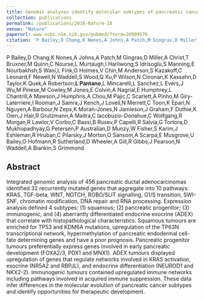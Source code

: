 ```yaml
---
title: Genomic analyses identify molecular subtypes of pancreatic cancer
collection: publications
permalink: /publications/2016-Nature-18
venue: "Nature"
paperurl: www.ncbi.nlm.nih.gov/pubmed/?term=26909576
citation: 'P Bailey,D Chang,K Nones,A Johns,A Patch,M Gingras,D Miller,A Christ,T Bruxner,M Quinn,C Nourse,L Murtaugh,I Harliwong,S Idrisoglu,S Manning,E Nourbakhsh,S Wani,L Fink,O Holmes,V Chin,M Anderson,S Kazakoff,C Leonard,F Newell,N Waddell,S Wood,Q Xu,P Wilson,N Cloonan,K Kassahn,D Taylor,K Quek,A Robertson,**L Pantano**,L Mincarelli,L Sanchez,L Evers,J Wu,M Pinese,M Cowley,M Jones,E Colvin,A Nagrial,E Humphrey,L Chantrill,A Mawson,J Humphris,A Chou,M Pajic,C Scarlett,A Pinho,M Giry-Laterriere,I Rooman,J Samra,J Kench,J Lovell,N Merrett,C Toon,K Epari,N Nguyen,A Barbour,N Zeps,K Moran-Jones,N Jamieson,J Graham,F Duthie,K Oien,J Hair,R Grutzmann,A Maitra,C Iacobuzio-Donahue,C Wolfgang,R Morgan,R Lawlor,V Corbo,C Bassi,B Rusev,P Capelli,R Salvia,G Tortora,D Mukhopadhyay,G Petersen,P Australian,D Munzy,W Fisher,S Karim,J Eshleman,R Hruban,C Pilarsky,J Morton,O Sansom,A Scarpa,E Musgrove,U Bailey,O Hofmann,R Sutherland,D Wheeler,A Gill,R Gibbs,J Pearson,N Waddell,A Biankin,S Grimmond (2016) Genomic analyses identify molecular subtypes of pancreatic cancer <i>Nature</i>'
---
```


P Bailey,D Chang,K Nones,A Johns,A Patch,M Gingras,D Miller,A Christ,T Bruxner,M Quinn,C Nourse,L Murtaugh,I Harliwong,S Idrisoglu,S Manning,E Nourbakhsh,S Wani,L Fink,O Holmes,V Chin,M Anderson,S Kazakoff,C Leonard,F Newell,N Waddell,S Wood,Q Xu,P Wilson,N Cloonan,K Kassahn,D Taylor,K Quek,A Robertson,**L Pantano**,L Mincarelli,L Sanchez,L Evers,J Wu,M Pinese,M Cowley,M Jones,E Colvin,A Nagrial,E Humphrey,L Chantrill,A Mawson,J Humphris,A Chou,M Pajic,C Scarlett,A Pinho,M Giry-Laterriere,I Rooman,J Samra,J Kench,J Lovell,N Merrett,C Toon,K Epari,N Nguyen,A Barbour,N Zeps,K Moran-Jones,N Jamieson,J Graham,F Duthie,K Oien,J Hair,R Grutzmann,A Maitra,C Iacobuzio-Donahue,C Wolfgang,R Morgan,R Lawlor,V Corbo,C Bassi,B Rusev,P Capelli,R Salvia,G Tortora,D Mukhopadhyay,G Petersen,P Australian,D Munzy,W Fisher,S Karim,J Eshleman,R Hruban,C Pilarsky,J Morton,O Sansom,A Scarpa,E Musgrove,U Bailey,O Hofmann,R Sutherland,D Wheeler,A Gill,R Gibbs,J Pearson,N Waddell,A Biankin,S Grimmond
## Abstract
Integrated genomic analysis of 456 pancreatic ductal adenocarcinomas identified 32 recurrently mutated genes that aggregate into 10 pathways: KRAS, TGF-beta, WNT, NOTCH, ROBO/SLIT signalling, G1/S transition, SWI-SNF, chromatin modification, DNA repair and RNA processing. Expression analysis defined 4 subtypes: (1) squamous; (2) pancreatic progenitor; (3) immunogenic; and (4) aberrantly differentiated endocrine exocrine (ADEX) that correlate with histopathological characteristics. Squamous tumours are enriched for TP53 and KDM6A mutations, upregulation of the TP63N transcriptional network, hypermethylation of pancreatic endodermal cell-fate determining genes and have a poor prognosis. Pancreatic progenitor tumours preferentially express genes involved in early pancreatic development (FOXA2/3, PDX1 and MNX1). ADEX tumours displayed upregulation of genes that regulate networks involved in KRAS activation, exocrine (NR5A2 and RBPJL), and endocrine differentiation (NEUROD1 and NKX2-2). Immunogenic tumours contained upregulated immune networks including pathways involved in acquired immune suppression. These data infer differences in the molecular evolution of pancreatic cancer subtypes and identify opportunities for therapeutic development.
